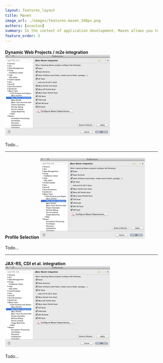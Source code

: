 ```yaml
---
layout: features_layout
title: Maven
image_url: ./images/features-maven_346px.png
authors: [xcoulon]
summary: In the context of application development, Maven allows you to extend your applications by referencing and utilizing dependencies from local and remote repositories. JBoss Tools / JBoss Developer Studio also closes the gap between the maven world and the Eclipse/WebTools world with the help of the m2e-wtp integration, which finally lets you transparently use m2e on web projects.
feature_order: 3
---
```


#### Dynamic Web Projects / m2e integration ![Integration](./images/features-maven_346px.png)
Todo...

* * *
#### Profile Selection ![Profile selection](./images/features-maven_346px.png)
Todo...

* * *
#### JAX-RS, CDI et al. integration ![Integration](./images/features-maven_346px.png)
Todo...
